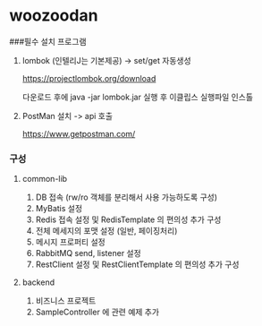 # woozoodan

###필수 설치 프로그램
1. lombok (인텔리J는 기본제공) -> set/get 자동생성

    https://projectlombok.org/download
    
    다운로드 후에 java -jar lombok.jar 실행 후 이클립스 실행파일 인스톨 
2. PostMan 설치 -> api 호출 

   https://www.getpostman.com/ 
   
### 구성
1. common-lib
    1) DB 접속 (rw/ro 객체를 분리해서 사용 가능하도록 구성)
    2) MyBatis 설정
    3) Redis 접속 설정 및 RedisTemplate 의 편의성 추가 구성
    4) 전체 메세지의 포맷 설정 (일반, 페이징처리)
    5) 메시지 프로퍼티 설정
    6) RabbitMQ send, listener 설정
    7) RestClient 설정 및 RestClientTemplate 의 편의성 추가 구성
 
2. backend  
    1) 비즈니스 프로젝트
    2) SampleController 에 관련 예제 추가
    
    